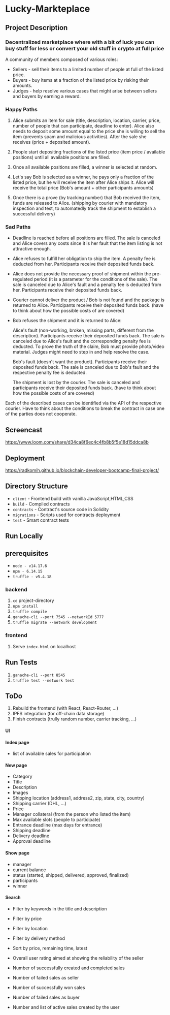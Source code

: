 # Lucky-Markteplace

## Project Description
### Decentralized marketplace where with a bit of luck you can buy stuff for less or convert your old stuff in crypto at full price
A community of members composed of various roles:
- Sellers - sell their items to a limited number of people at full of the listed price.
- Buyers - buy items at a fraction of the listed price by risking their amounts.
- Judges - help resolve various cases that might arise between sellers and buyers by earning a reward. 
### Happy Paths
1. Alice submits an item for sale (title, description, location, carrier, price, number of people that can participate, deadline to enter). Alice also needs to deposit some amount equal to the price she is willing to sell the item (prevents spam and malicious activities). After the sale she receives (price + deposited amount).

2. People start depositing fractions of the listed price (item price / available positions) until all available positions are filled.

3. Once all available positions are filled, a winner is selected at random.

4. Let's say Bob is selected as a winner, he pays only a fraction of the listed price, but he will receive the item after Alice ships it. Alice will receive the total price (Bob's amount + other participants amounts)

5. Once there is a prove (by tracking number) that Bob received the item, funds are released to Alice. (shipping by courier with mandatory inspection and test, to automatedly track the shipment to establish a successful delivery)

### Sad Paths
 - Deadline is reached before all positions are filled. The sale is canceled and Alice covers any costs since it is her fault that the item listing is not attractive enough.

- Alice refuses to fulfill her obligation to ship the item. A penalty fee is deducted from her. Participants receive their deposited funds back.

- Alice does not provide the necessary proof of shipment within the pre-regulated period (it is a parameter for the conditions of the sale). The sale is canceled due to Alice's fault and a penalty fee is deducted from her. Participants receive their deposited funds back.

- Courier cannot deliver the product / Bob is not found and the package is returned to Alice. Participants receive their deposited funds back. (have to think about how the possible costs of are covered)

- Bob refuses the shipment and it is returned to Alice:

  Alice's fault (non-working, broken, missing parts, different from the description). Participants receive their deposited funds back. The sale is canceled due to Alice's fault and the corresponding penalty fee is deducted. To prove the truth of the claim, Bob must provide photo/video material. Judges might need to step in and help resolve the case.

  Bob's fault (doesn't want the product). Participants receive their deposited funds back. The sale is canceled due to Bob's fault and the respective penalty fee is deducted.

  The shipment is lost by the courier. The sale is canceled and participants receive their deposited funds back. (have to think about how the possible costs of are covered)

Each of the described cases can be identified via the API of the respective courier. Have to think about the conditions to break the contract in case one of the parties does not cooperate.

## Screencast
https://www.loom.com/share/d34ca8f6ec4c4fb8b5f5e18d15ddca8b 
## Deployment
https://radkomih.github.io/blockchain-developer-bootcamp-final-project/

## Directory Structure
- `client` - Frontend build with vanilla JavaScript,HTML,CSS
- `build` - Compiled contracts
- `contracts` - Contract's source code in Solidity
- `migrations` - Scripts used for contracts deployment
- `test` - Smart contract tests

## Run Locally
## prerequisites
- `node - v14.17.6`
- `npm - 6.14.15`
- `truffle - v5.4.18`
### backend
1. `cd` project-directory
2. `npm install`
3. `truffle compile`
4. `ganache-cli --port 7545 --networkId 5777`
5. `truffle migrate --network development`
### frontend
1. Serve `index.html` on localhost
## Run Tests
1. `ganache-cli --port 8545`
2. `truffle test --network test`








## ToDo
1. Rebuild the frontend (with React, React-Router, ...)
2. IPFS integration (for off-chain data storage)
2. Finish contracts (trully random number, carrier tracking, ...)

#### UI
#### Index page
- list of available sales for participation
#### New page
- Category
- Title
- Description
- Images
- Shipping location (address1, address2, zip, state, city, country)
- Shipping carrier (DHL, ...)
- Price
- Manager collateral (from the person who listed the item)
- Max available slots (people to participate)
- Entrance deadline (max days for entrance)
- Shipping deadline
- Delivery deadline
- Approval deadline

#### Show page
- manager
- current balance
- status (started, shipped, delivered, approved, finalized)
- participants
- winner

#### Search
- Filter by keywords in the title and description
- Filter by price
- Filter by location
- Filter by delivery method
- Sort by price, remaining time, latest


- Overall user rating aimed at showing the reliability of the seller
- Number of successfully created and completed sales
- Number of failed sales as seller
- Number of successfully won sales
- Number of failed sales as buyer
- Number and list of active sales created by the user